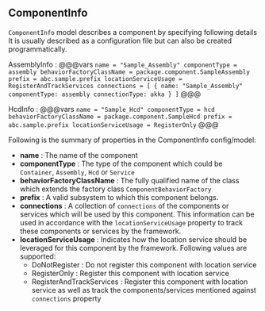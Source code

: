 ## ComponentInfo

`ComponentInfo` model describes a component by specifying following details
It is usually described as a configuration file but can also be created programmatically.

AssemblyInfo
:   @@@vars
    ```
    name = "Sample_Assembly"
    componentType = assembly
    behaviorFactoryClassName = package.component.SampleAssembly
    prefix = abc.sample.prefix
    locationServiceUsage = RegisterAndTrackServices
    connections = [
        {
          name: "Sample_Assembly"
          componentType: assembly
          connectionType: akka
        }
      ]
    ```
    @@@
    
HcdInfo
:   @@@vars
    ```
    name = "Sample_Hcd"
    componentType = hcd
    behaviorFactoryClassName = package.component.SampleHcd
    prefix = abc.sample.prefix
    locationServiceUsage = RegisterOnly
    ```
    @@@
    
Following is the summary of properties in the ComponentInfo config/model:

* **name** : The name of the component
* **componentType** : The type of the component which could be `Container`, `Assembly`, `Hcd` or `Service`
* **behaviorFactoryClassName** : The fully qualified name of the class which extends the factory class `ComponentBehaviorFactory`
* **prefix** : A valid subsystem to which this component belongs.
* **connections** : A collection of `connections` of the components or services which will be used by this component. This information can 
be used in accordance with the `locationServiceUsage` property to track these components or services by the framework.
* **locationServiceUsage** : Indicates how the location service should be leveraged for this component by the framework. Following values are supported:
    * DoNotRegister : Do not register this component with location service
    * RegisterOnly : Register this component with location service
    * RegisterAndTrackServices : Register this component with location service as well as track the components/services mentioned against `connections` property
